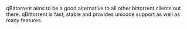 qBittorrent aims to be a good alternative to all other bittorrent clients out there. qBittorrent is fast, stable and provides unicode support as well as many features.